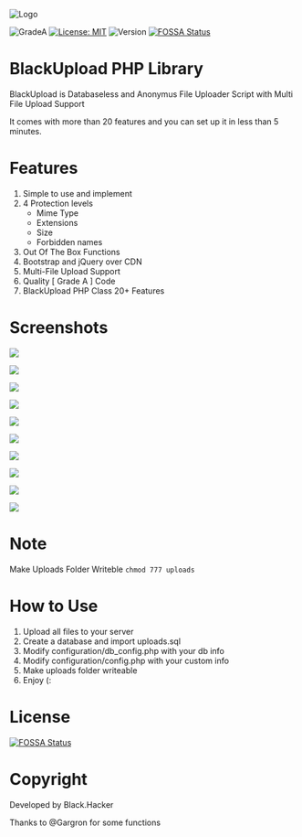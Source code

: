 ![Logo](https://h.top4top.io/p_1531l8fhu1.png)

![GradeA](https://www.code-inspector.com/project/8000/status/svg)  [![License: MIT](https://img.shields.io/badge/License-MIT-yellow.svg)](https://opensource.org/licenses/MIT) ![Version](https://badgen.net/badge/version/v1.0/blue) [![FOSSA Status](https://app.fossa.com/api/projects/git%2Bgithub.com%2FBlackHacker511%2FBlackUpload.svg?type=shield)](https://app.fossa.com/projects/git%2Bgithub.com%2FBlackHacker511%2FBlackUpload?ref=badge_shield)

# BlackUpload PHP Library

BlackUpload is Databaseless and Anonymus File Uploader Script with Multi File Upload Support

It comes with more than 20 features and you can set up it in less than 5 minutes.


# Features

1. Simple to use and implement
2. 4 Protection levels
   + Mime Type
   + Extensions
   + Size
   + Forbidden names
3. Out Of The Box Functions
4. Bootstrap and jQuery over CDN
5. Multi-File Upload Support
6. Quality [ Grade A ] Code
7. BlackUpload PHP Class 20+ Features

# Screenshots
![](https://i.imgur.com/i7SnEwa.png)

![](https://i.imgur.com/pWKDo6V.png)

![](https://f.top4top.io/p_1646u4zlh1.png)

![](https://h.top4top.io/p_1646uj0ze4.png)

![](https://i.imgur.com/JdKxCxJ.png)

![](https://i.imgur.com/DZND3lv.png)

![](https://f.top4top.io/p_1646ni7jl2.png)

![](https://i.imgur.com/W7t2mSw.png)

![](https://i.imgur.com/pDiP2Re.png)

![](https://i.imgur.com/nWiwh6C.png)

# Note
Make Uploads Folder Writeble ``` chmod 777 uploads ```

# How to Use
1. Upload all files to your server
2. Create a database and import uploads.sql
3. Modify configuration/db_config.php with your db info
4. Modify configuration/config.php with your custom info
5. Make uploads folder writeable
6. Enjoy (:

# License
[![FOSSA Status](https://app.fossa.com/api/projects/git%2Bgithub.com%2FBlackHacker511%2FBlackUpload.svg?type=large)](https://app.fossa.com/projects/git%2Bgithub.com%2FBlackHacker511%2FBlackUpload?ref=badge_large)

# Copyright
Developed by Black.Hacker

Thanks to @Gargron for some functions
